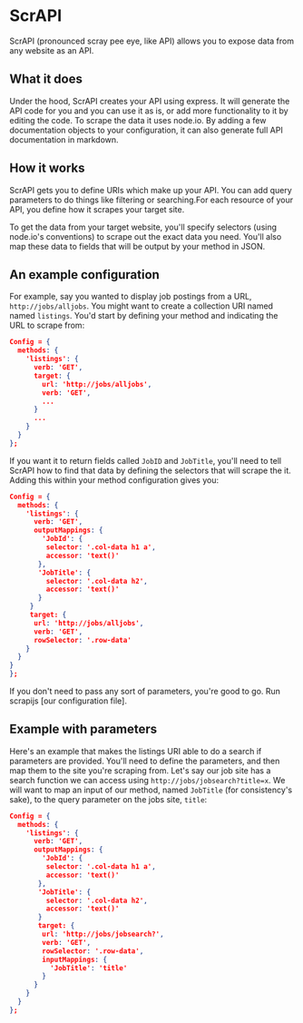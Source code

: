 # ScrAPI
ScrAPI (pronounced scray pee eye, like API) allows you to expose data from any website as an API.


## What it does
Under the hood, ScrAPI creates your API using express.  It will generate the API code for you and you can use it as is, or add more functionality to it by editing the code. To scrape the data it uses node.io. By adding a few documentation objects to your configuration, it can also generate full API documentation in markdown.


## How it works
ScrAPI gets you to define URIs which make up your API. You can add query parameters to do things like filtering or searching.For each resource of your API, you define how it scrapes your target site.

To get the data from your target website, you'll specify selectors (using node.io's conventions) to scrape out the exact data you need. You'll also map these data to fields that will be output by your method in JSON.


## An example configuration

For example, say you wanted to display job postings from a URL, `http://jobs/alljobs`. You might want to create a collection URI named named 
`listings`. You'd start by defining your method and indicating the URL to scrape from:

```JSON
Config = {
  methods: {
    'listings': {
      verb: 'GET',
      target: {
        url: 'http://jobs/alljobs',
        verb: 'GET',
        ...
      }
      ...
    }
  }
};
```

If you want it to return fields called `JobID` and `JobTitle`, you'll need to tell ScrAPI how to find that data by 
defining the selectors that will scrape the it. Adding this within your method configuration gives you:

```JSON
Config = {
  methods: {
    'listings': {
      verb: 'GET',
      outputMappings: {  
        'JobId': {
         selector: '.col-data h1 a',
         accessor: 'text()'
       },
       'JobTitle': {
         selector: '.col-data h2',
         accessor: 'text()'
       }
     }
     target: {
      url: 'http://jobs/alljobs',
      verb: 'GET',
      rowSelector: '.row-data'
    }
  }
}
};
```

If you don't need to pass any sort of parameters, you're good to go. Run scrapijs [our configuration file].

## Example with parameters

Here's an example that makes the listings URI able to do a search if parameters are provided. You'll need to define the parameters, and then map them to the site you're scraping from.  Let's say our job site has a search function we can access using  `http://jobs/jobsearch?title=x`.  We will want to map an input of our method, named `JobTitle` (for consistency's sake), to the query parameter on the jobs site, `title`:

```JSON
Config = {
  methods: {
    'listings': {
      verb: 'GET',
      outputMappings: {  
        'JobId': {
         selector: '.col-data h1 a',
         accessor: 'text()'
       },
       'JobTitle': {
         selector: '.col-data h2',
         accessor: 'text()'
       }
       target: {
        url: 'http://jobs/jobsearch?',
        verb: 'GET',
        rowSelector: '.row-data',
        inputMappings: {
          'JobTitle': 'title'
        }
      }
    }
  }
};
```

